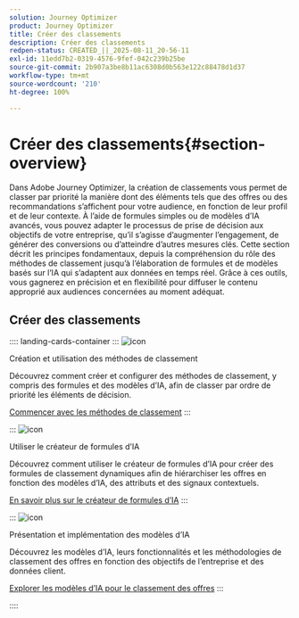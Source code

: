 ```yaml
---
solution: Journey Optimizer
product: Journey Optimizer
title: Créer des classements
description: Créer des classements
redpen-status: CREATED_||_2025-08-11_20-56-11
exl-id: 11edd7b2-0319-4576-9fef-042c239b25be
source-git-commit: 2b907a3be8b11ac6308d0b563e122c88478d1d37
workflow-type: tm+mt
source-wordcount: '210'
ht-degree: 100%

---
```


# Créer des classements{#section-overview}

Dans Adobe Journey Optimizer, la création de classements vous permet de classer par priorité la manière dont des éléments tels que des offres ou des recommandations s’affichent pour votre audience, en fonction de leur profil et de leur contexte. À l’aide de formules simples ou de modèles d’IA avancés, vous pouvez adapter le processus de prise de décision aux objectifs de votre entreprise, qu’il s’agisse d’augmenter l’engagement, de générer des conversions ou d’atteindre d’autres mesures clés. Cette section décrit les principes fondamentaux, depuis la compréhension du rôle des méthodes de classement jusqu’à l’élaboration de formules et de modèles basés sur l’IA qui s’adaptent aux données en temps réel. Grâce à ces outils, vous gagnerez en précision et en flexibilité pour diffuser le contenu approprié aux audiences concernées au moment adéquat.

## Créer des classements

:::: landing-cards-container
:::
![icon](https://cdn.experienceleague.adobe.com/icons/circle-play.svg?lang=fr)

Création et utilisation des méthodes de classement

Découvrez comment créer et configurer des méthodes de classement, y compris des formules et des modèles d’IA, afin de classer par ordre de priorité les éléments de décision.

[Commencer avec les méthodes de classement](../using/experience-decisioning/ranking/ranking.md)
:::

:::
![icon](https://cdn.experienceleague.adobe.com/icons/gear.svg?lang=fr)

Utiliser le créateur de formules d’IA

Découvrez comment utiliser le créateur de formules d’IA pour créer des formules de classement dynamiques afin de hiérarchiser les offres en fonction des modèles d’IA, des attributs et des signaux contextuels.

[En savoir plus sur le créateur de formules d’IA](../using/experience-decisioning/ranking/ranking-formulas.md)
:::

:::
![icon](https://cdn.experienceleague.adobe.com/icons/book.svg)

Présentation et implémentation des modèles d’IA

Découvrez les modèles d’IA, leurs fonctionnalités et les méthodologies de classement des offres en fonction des objectifs de l’entreprise et des données client.

[Explorer les modèles d’IA pour le classement des offres](experience-decisioning-ai-models-landing-page.md)
:::

::::
